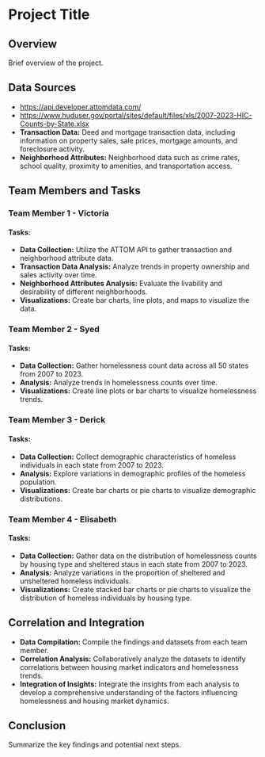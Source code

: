 # Project Title

## Overview
Brief overview of the project.

## Data Sources
- https://api.developer.attomdata.com/
- https://www.huduser.gov/portal/sites/default/files/xls/2007-2023-HIC-Counts-by-State.xlsx
- **Transaction Data:** Deed and mortgage transaction data, including information on property sales, sale prices, mortgage amounts, and foreclosure activity.
- **Neighborhood Attributes:** Neighborhood data such as crime rates, school quality, proximity to amenities, and transportation access.

## Team Members and Tasks
### Team Member 1 - Victoria
#### Tasks:
- **Data Collection:** Utilize the ATTOM API to gather transaction and neighborhood attribute data.
- **Transaction Data Analysis:** Analyze trends in property ownership and sales activity over time.
- **Neighborhood Attributes Analysis:** Evaluate the livability and desirability of different neighborhoods.
- **Visualizations:** Create bar charts, line plots, and maps to visualize the data.

### Team Member 2 - Syed
#### Tasks:
- **Data Collection:** Gather homelessness count data across all 50 states from 2007 to 2023.
- **Analysis:** Analyze trends in homelessness counts over time.
- **Visualizations:** Create line plots or bar charts to visualize homelessness trends.

### Team Member 3 - Derick
#### Tasks:
- **Data Collection:** Collect demographic characteristics of homeless individuals in each state from 2007 to 2023.
- **Analysis:** Explore variations in demographic profiles of the homeless population.
- **Visualizations:** Create bar charts or pie charts to visualize demographic distributions.

### Team Member 4 - Elisabeth
#### Tasks:
- **Data Collection:** Gather data on the distribution of homelessness counts by housing type and sheltered staus in each state from 2007 to 2023.
- **Analysis:** Analyze variations in the proportion of sheltered and unsheltered homeless individuals.
- **Visualizations:** Create stacked bar charts or pie charts to visualize the distribution of homeless individuals by housing type.

## Correlation and Integration
- **Data Compilation:** Compile the findings and datasets from each team member.
- **Correlation Analysis:** Collaboratively analyze the datasets to identify correlations between housing market indicators and homelessness trends.
- **Integration of Insights:** Integrate the insights from each analysis to develop a comprehensive understanding of the factors influencing homelessness and housing market dynamics.

## Conclusion
Summarize the key findings and potential next steps.
